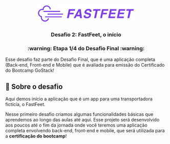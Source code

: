 <h1 align="center">
  <img alt="Fastfeet" title="Fastfeet" src=".github/logo.png" width="300px" />
</h1>

<h3 align="center">
  Desafio 2: FastFeet, o início
</h3>

<h3 align="center">
  :warning: Etapa 1/4 do Desafio Final :warning:
</h3>

<p>Esse desafio faz parte do Desafio Final, que é uma aplicação completa (Back-end, Front-end e Mobile) que é avaliada para emissão do Certificado do Bootcamp GoStack!</p>

## :rocket: Sobre o desafio

Aqui demos início a aplicação que é um app para uma transportadora fictícia, o FastFeet.

Nesse primeiro desafio criamos algumas funcionalidades básicas que aprendemos ao longo das aulas até aqui. Esse projeto será desenvolvido aos poucos até o fim da jornada onde você teremos uma aplicação completa envolvendo back-end, front-end e mobile, que será utilizada para a **certificação do bootcamp**!
